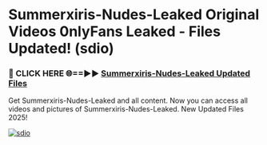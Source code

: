 # Summerxiris-Nudes-Leaked Original Videos 0nlyFans Leaked - Files Updated! (sdio)

<h3>🔴 CLICK HERE 🌐==►► <a href="https://tinyurl.com/52m3yx9h" rel="nofollow">Summerxiris-Nudes-Leaked Updated Files</a></h3>

Get Summerxiris-Nudes-Leaked and all content. Now you can access all videos and pictures of Summerxiris-Nudes-Leaked. New Updated Files 2025!

[![sdio](https://i.imgur.com/TnHtlc8.gif)](https://tinyurl.com/52m3yx9h)
